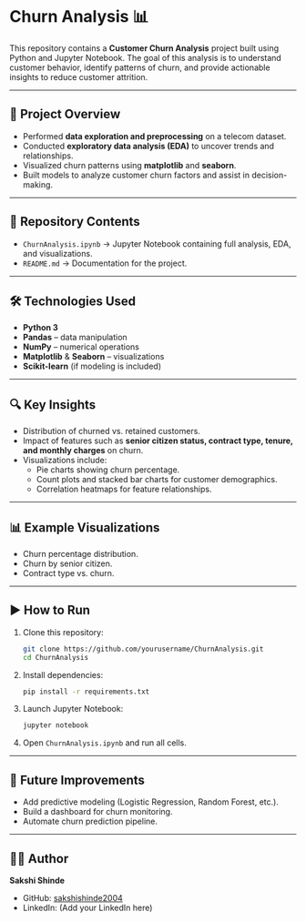# Churn Analysis 📊

This repository contains a **Customer Churn Analysis** project built using Python and Jupyter Notebook. The goal of this analysis is to understand customer behavior, identify patterns of churn, and provide actionable insights to reduce customer attrition.  

---

## 🚀 Project Overview
- Performed **data exploration and preprocessing** on a telecom dataset.  
- Conducted **exploratory data analysis (EDA)** to uncover trends and relationships.  
- Visualized churn patterns using **matplotlib** and **seaborn**.  
- Built models to analyze customer churn factors and assist in decision-making.  

---

## 📂 Repository Contents
- `ChurnAnalysis.ipynb` → Jupyter Notebook containing full analysis, EDA, and visualizations.  
- `README.md` → Documentation for the project.  

---

## 🛠️ Technologies Used
- **Python 3**  
- **Pandas** – data manipulation  
- **NumPy** – numerical operations  
- **Matplotlib** & **Seaborn** – visualizations  
- **Scikit-learn** (if modeling is included)  

---

## 🔍 Key Insights
- Distribution of churned vs. retained customers.  
- Impact of features such as **senior citizen status, contract type, tenure, and monthly charges** on churn.  
- Visualizations include:  
  - Pie charts showing churn percentage.  
  - Count plots and stacked bar charts for customer demographics.  
  - Correlation heatmaps for feature relationships.  

---

## 📊 Example Visualizations
- Churn percentage distribution.  
- Churn by senior citizen.  
- Contract type vs. churn.  

---

## ▶️ How to Run
1. Clone this repository:  
   ```bash
   git clone https://github.com/yourusername/ChurnAnalysis.git
   cd ChurnAnalysis
   ```
2. Install dependencies:  
   ```bash
   pip install -r requirements.txt
   ```
3. Launch Jupyter Notebook:  
   ```bash
   jupyter notebook
   ```
4. Open `ChurnAnalysis.ipynb` and run all cells.  

---

## 📌 Future Improvements
- Add predictive modeling (Logistic Regression, Random Forest, etc.).  
- Build a dashboard for churn monitoring.  
- Automate churn prediction pipeline.  

---

## 👩‍💻 Author
**Sakshi Shinde**  
- GitHub: [sakshishinde2004](https://github.com/sakshishinde2004)  
- LinkedIn: (Add your LinkedIn here)  
